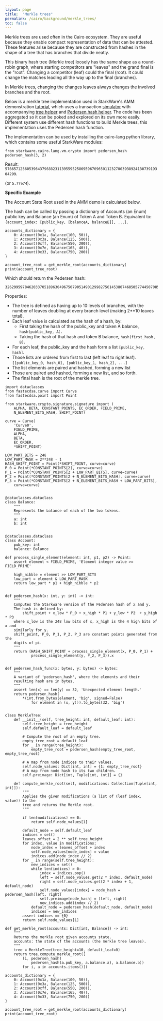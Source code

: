 ```yaml
---
layout: page
title:  "Merkle trees"
permalink: /cairo/background/merkle_trees/
toc: false
---
```


Merkle trees are used often in the Cairo ecosystem. They are useful because
they enable compact representation of data that can be attested. These features
arise because they are constructed from hashes in the shape of a tree that has
branches that divide neatly.

This binary hash tree (Merkle tree) loosely has the same shape as a round-robin graph, where
starting competitors are "leaves" and the grand final is the "root". Changing a competitor
(leaf) could the final (root). It could change the matches leading all the way up to the final
(branches).

In Merkle trees, changing the changes leaves always changes the involved branches and the root.

Below is a merkle tree implementation used in StarkWare's AMM demonstration
[tutorial](https://www.cairo-lang.org/build-a-scalable-cairo-basesd-automated-market-maker/),
which uses a transaction
[simulator](https://github.com/starkware-libs/cairo-lang/blob/master/src/demo/amm_demo/demo.py)
with accompanying
[tree helper](https://github.com/starkware-libs/cairo-lang/blob/master/src/starkware/cairo/common/small_merkle_tree.py)
and
[Pedersen hash helper](https://github.com/starkware-libs/cairo-lang/blob/master/src/starkware/crypto/starkware/crypto/signature/fast_pedersen_hash.py).
The code has been aggregated so it can be poked and explored
on its own more easily. Different system use different hash functions to build Merkle trees,
this implementation uses the Pedersen hash function.

The implementation can be used by installing the cairo-lang python library, which
contains some useful StarkWare modules:
```
from starkware.cairo.lang.vm.crypto import pedersen_hash
pedersen_hash(3, 2)
```
Result: ``576657123605396437968823113955952586959670965011232700393892413073919304299``.

(or `5.77e74`).

**Specific Example**

The Account State Root used in the AMM demo is calculated below.

The hash can be called by passing a dictionary of Accounts (an Enum) public key
and Balance (an Enum) of Token A and Token B. Equivalent to:
`{account_index: [public_key, [balanceA, balanceB]], ...}`.

```
accounts_dictionary = {
    0: Account(0x1a, Balance(100, 50)),
    1: Account(0x3a, Balance(125, 500)),
    2: Account(0xff, Balance(550, 200)),
    3: Account(0x7e, Balance(165, 40)),
    4: Account(0x33, Balance(750, 200))
}

account_tree_root = get_merkle_root(accounts_dictionary)
print(account_tree_root)
```

Which should return the Pedersen hash:
```
3262995978462033705189630496750790514901299827561453807468505774450708589253
```

Properties:
- The tree is defined as having up to 10 levels of branches, with the number of leaves doubling
at every branch level (making 2**10 leaves total).
- Each leaf value is calculated as the hash of a hash, by:
    - First taking the hash of the public_key and token A balance, `hash(public_key, A)`.
    - Taking the hash of that hash and token B balance, `hash(first_hash, B)`.
- For each leaf, the public_key and the hash form a list `[public_key, hash]`.
- Those lists are ordered from first to last (left leaf to right leaf).
`[[public_key_0, hash_0], [public_key_1, hash_2], ...]`
- The list elements are paired and hashed, forming a new list
- Those are paired and hashed, forming a new list, and so forth.
- The final hash is the root of the merkle tree.

```
import dataclasses
from fastecdsa.curve import Curve
from fastecdsa.point import Point

from starkware.crypto.signature.signature import (
    ALPHA, BETA, CONSTANT_POINTS, EC_ORDER, FIELD_PRIME,
    N_ELEMENT_BITS_HASH, SHIFT_POINT)

curve = Curve(
    'Curve0',
    FIELD_PRIME,
    ALPHA,
    BETA,
    EC_ORDER,
    *SHIFT_POINT)

LOW_PART_BITS = 248
LOW_PART_MASK = 2**248 - 1
HASH_SHIFT_POINT = Point(*SHIFT_POINT, curve=curve)
P_0 = Point(*CONSTANT_POINTS[2], curve=curve)
P_1 = Point(*CONSTANT_POINTS[2 + LOW_PART_BITS], curve=curve)
P_2 = Point(*CONSTANT_POINTS[2 + N_ELEMENT_BITS_HASH], curve=curve)
P_3 = Point(*CONSTANT_POINTS[2 + N_ELEMENT_BITS_HASH + LOW_PART_BITS],
    curve=curve)


@dataclasses.dataclass
class Balance:
    """
    Represents the balance of each of the two tokens.
    """
    a: int
    b: int


@dataclasses.dataclass
class Account:
    pub_key: int
    balance: Balance

def process_single_element(element: int, p1, p2) -> Point:
    assert element < FIELD_PRIME, 'Element integer value >= FIELD_PRIME'

    high_nibble = element >> LOW_PART_BITS
    low_part = element & LOW_PART_MASK
    return low_part * p1 + high_nibble * p2


def pedersen_hash(x: int, y: int) -> int:
    """
    Computes the Starkware version of the Pedersen hash of x and y.
    The hash is defined by:
        shift_point + x_low * P_0 + x_high * P1 + y_low * P2  + y_high * P3
    where x_low is the 248 low bits of x, x_high is the 4 high bits of x and
    similarly for y.
    shift_point, P_0, P_1, P_2, P_3 are constant points generated from the
    digits of pi.
    """
    return (HASH_SHIFT_POINT + process_single_element(x, P_0, P_1) +
            process_single_element(y, P_2, P_3)).x


def pedersen_hash_func(x: bytes, y: bytes) -> bytes:
    """
    A variant of 'pedersen_hash', where the elements and their
    resulting hash are in bytes.
    """
    assert len(x) == len(y) == 32, 'Unexpected element length.'
    return pedersen_hash(
        *(int.from_bytes(element, 'big', signed=False)
            for element in (x, y))).to_bytes(32, 'big')


class MerkleTree:
    def __init__(self, tree_height: int, default_leaf: int):
        self.tree_height = tree_height
        self.default_leaf = default_leaf

        # Compute the root of an empty tree.
        empty_tree_root = default_leaf
        for _ in range(tree_height):
            empty_tree_root = pedersen_hash(empty_tree_root, empty_tree_root)

        # A map from node indices to their values.
        self.node_values: Dict[int, int] = {1: empty_tree_root}
        # A map from node hash to its two children.
        self.preimage: Dict[int, Tuple[int, int]] = {}

    def compute_merkle_root(self, modifications: Collection[Tuple[int, int]]):
        """
        Applies the given modifications (a list of (leaf index, value)) to the
        tree and returns the Merkle root.
        """

        if len(modifications) == 0:
            return self.node_values[1]

        default_node = self.default_leaf
        indices = set()
        leaves_offset = 2 ** self.tree_height
        for index, value in modifications:
            node_index = leaves_offset + index
            self.node_values[node_index] = value
            indices.add(node_index // 2)
        for _ in range(self.tree_height):
            new_indices = set()
            while len(indices) > 0:
                index = indices.pop()
                left = self.node_values.get(2 * index, default_node)
                right = self.node_values.get(2 * index + 1, default_node)
                self.node_values[index] = node_hash = pedersen_hash(left, right)
                self.preimage[node_hash] = (left, right)
                new_indices.add(index // 2)
            default_node = pedersen_hash(default_node, default_node)
            indices = new_indices
        assert indices == {0}
        return self.node_values[1]

def get_merkle_root(accounts: Dict[int, Balance]) -> int:
    """
    Returns the merkle root given accounts state.
    accounts: the state of the accounts (the merkle tree leaves).
    """
    tree = MerkleTree(tree_height=10, default_leaf=0)
    return tree.compute_merkle_root([
        (i, pedersen_hash(
            pedersen_hash(a.pub_key, a.balance.a), a.balance.b))
        for i, a in accounts.items()])

accounts_dictionary = {
    0: Account(0x1a, Balance(100, 50)),
    1: Account(0x3a, Balance(125, 500)),
    2: Account(0xff, Balance(550, 200)),
    3: Account(0x7e, Balance(165, 40)),
    4: Account(0x33, Balance(750, 200))
}

account_tree_root = get_merkle_root(accounts_dictionary)
print(account_tree_root)

```

